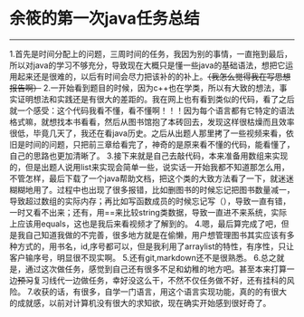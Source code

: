 ﻿# 余筱的第一次java任务总结

------
1.首先是时间分配上的问题，三周时间的任务，我因为别的事情，一直拖到最后，所以对java的学习不够充分，导致现在大概只是懂一些java的基础语法，想把它运用起来还是很难的，以后有时间会尽力把该补的的补上。~~（我怎么觉得我在写思想报告啊）~~
2.一开始看到题目的时候，因为c++也在学类，所以有大致的想法，事实证明想法和实践还是有很大的差距的。我在网上也有看到类似的代码，看了之后就一个感受：这个代码我看不懂，看不懂啊！！！因为每个语言都有它特定的语法格式嘛，就想找本书看看，然后从图书馆抱了本砖回去，发现这样很枯燥而且效率很低，毕竟几天了，我还在看java历史。之后从出题人那里拷了一些视频来看，依旧是时间的问题，只把前三章给看完了，神奇的是原来看不懂的代码，能看懂了，自己的思路也更加清晰了。
3.接下来就是自己去敲代码，本来准备用数组来实现的，但是出题人说用list来实现会简单一些，说实话一开始我都不知道那怎么用，不管怎样，最后下载了一个java帮助文档，把这个类的大致方法看了一下，就迷迷糊糊地用了。过程中也出现了很多报错，比如删图书的时候忘记把图书数量减一，导致超过数组的实际内存；再比如写函数成员的时候忘记写（），导致一直有错，一时又看不出来；还有，用==来比较string类数据，导致一直进不来系统，实际上应该用equals，这也是我后来看视频才了解到的。
4.嗯，最后算完成了吧，但是我自己知道我做的不完善，很多地方就是在偷懒，用户想管理图书其实应该有多种方式的，用书名，id,序号都可以，但是我利用了arraylist的特性，有序性，只让客户输序号，明显很不现实啊。
5.还有git,markdown还不是很熟悉。
6.总之就是，通过这次做任务，感觉到自己还有很多不足和幼稚的地方吧。甚至本来打算一边~~预习~~复习线代一边做任务，幸好没这么干，不然不仅任务做不好，还有挂科的风险。
7.收获的话，有很多，自学一门语言，用这个语言实现功能，真的的有很大的成就感，以前对计算机没有很大的求知欲，现在确实开始感到很好奇了。






